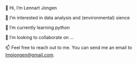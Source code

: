 👋 Hi, I’m Lennart Jongen

👀 I’m interested in data analysis and (environmental) sience

🌱 I’m currently learning python

💞️ I’m looking to collaborate on ...

📫 Feel free to reach out to me. You can send me an email to lmpjongen@gmail.com. 

